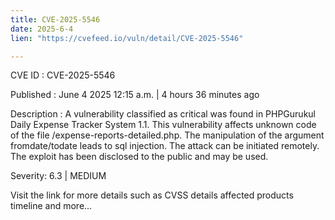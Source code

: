 ```yaml
---
title: CVE-2025-5546
date: 2025-6-4
lien: "https://cvefeed.io/vuln/detail/CVE-2025-5546"

---
```


CVE ID : CVE-2025-5546

Published :  June 4
2025
12:15 a.m. | 4 hours
36 minutes ago

Description : A vulnerability classified as critical was found in PHPGurukul Daily Expense Tracker System 1.1. This vulnerability affects unknown code of the file /expense-reports-detailed.php. The manipulation of the argument fromdate/todate leads to sql injection. The attack can be initiated remotely. The exploit has been disclosed to the public and may be used.

Severity: 6.3 | MEDIUM

Visit the link for more details
such as CVSS details
affected products
timeline
and more...
